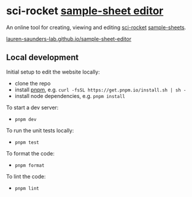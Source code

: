 # sci-rocket [sample-sheet editor](https://lauren-saunders-lab.github.io/sample-sheet-editor/)

An online tool for creating, viewing and editing [sci-rocket](https://lauren-saunders-lab.github.io/sci-rocket/) [sample-sheets](https://lauren-saunders-lab.github.io/sci-rocket/overview_files/).

[lauren-saunders-lab.github.io/sample-sheet-editor](https://lauren-saunders-lab.github.io/sample-sheet-editor/)

## Local development

Initial setup to edit the website locally:

- clone the repo
- install [pnpm](https://pnpm.io/installation), e.g. `curl -fsSL https://get.pnpm.io/install.sh | sh -`
- install node dependencies, e.g. `pnpm install`

To start a dev server:

- `pnpm dev`

To run the unit tests locally:

- `pnpm test`

To format the code:

- `pnpm format`

To lint the code:

- `pnpm lint`
